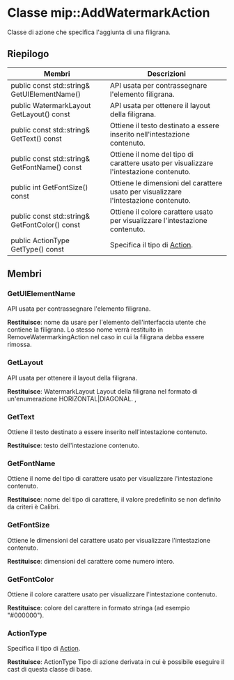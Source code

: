 # <a name="class-mipaddwatermarkaction"></a>Classe mip::AddWatermarkAction 
Classe di azione che specifica l'aggiunta di una filigrana.
  
## <a name="summary"></a>Riepilogo
 Membri                        | Descrizioni                                
--------------------------------|---------------------------------------------
 public const std::string& GetUIElementName()  |  API usata per contrassegnare l'elemento filigrana.
 public WatermarkLayout GetLayout() const  |  API usata per ottenere il layout della filigrana.
 public const std::string& GetText() const  |  Ottiene il testo destinato a essere inserito nell'intestazione contenuto.
 public const std::string& GetFontName() const  |  Ottiene il nome del tipo di carattere usato per visualizzare l'intestazione contenuto.
 public int GetFontSize() const  |  Ottiene le dimensioni del carattere usato per visualizzare l'intestazione contenuto.
 public const std::string& GetFontColor() const  |  Ottiene il colore carattere usato per visualizzare l'intestazione contenuto.
 public ActionType GetType() const  |  Specifica il tipo di [Action](class_mip_action.md).
  
## <a name="members"></a>Membri
  
### <a name="getuielementname"></a>GetUIElementName
API usata per contrassegnare l'elemento filigrana.

  
**Restituisce**: nome da usare per l'elemento dell'interfaccia utente che contiene la filigrana. Lo stesso nome verrà restituito in RemoveWatermarkingAction nel caso in cui la filigrana debba essere rimossa.
  
### <a name="getlayout"></a>GetLayout
API usata per ottenere il layout della filigrana.

  
**Restituisce**: WatermarkLayout Layout della filigrana nel formato di un'enumerazione HORIZONTAL|DIAGONAL. ,
  
### <a name="gettext"></a>GetText
Ottiene il testo destinato a essere inserito nell'intestazione contenuto.

  
**Restituisce**: testo dell'intestazione contenuto.
  
### <a name="getfontname"></a>GetFontName
Ottiene il nome del tipo di carattere usato per visualizzare l'intestazione contenuto.

  
**Restituisce**: nome del tipo di carattere, il valore predefinito se non definito da criteri è Calibri.
  
### <a name="getfontsize"></a>GetFontSize
Ottiene le dimensioni del carattere usato per visualizzare l'intestazione contenuto.

  
**Restituisce**: dimensioni del carattere come numero intero.
  
### <a name="getfontcolor"></a>GetFontColor
Ottiene il colore carattere usato per visualizzare l'intestazione contenuto.

  
**Restituisce**: colore del carattere in formato stringa (ad esempio "#000000").
  
### <a name="actiontype"></a>ActionType
Specifica il tipo di [Action](class_mip_action.md).

  
**Restituisce**: ActionType Tipo di azione derivata in cui è possibile eseguire il cast di questa classe di base.